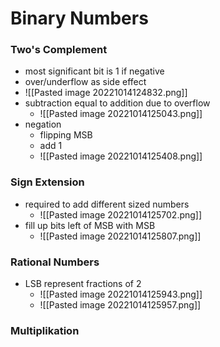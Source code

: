 # Binary Numbers
### Two's Complement
+ most significant bit is 1 if negative
+ over/underflow as side effect
+ ![[Pasted image 20221014124832.png]]
+ subtraction equal to addition due to overflow
	+ ![[Pasted image 20221014125043.png]]
+ negation
	+ flipping MSB
	+ add 1
	+ ![[Pasted image 20221014125408.png]]

### Sign Extension
+ required to add different sized numbers
	+ ![[Pasted image 20221014125702.png]]
+ fill up bits left of MSB with MSB
	+ ![[Pasted image 20221014125807.png]]

### Rational Numbers
+ LSB represent fractions of 2
	+ ![[Pasted image 20221014125943.png]]
	+ ![[Pasted image 20221014125957.png]]

### Multiplikation
